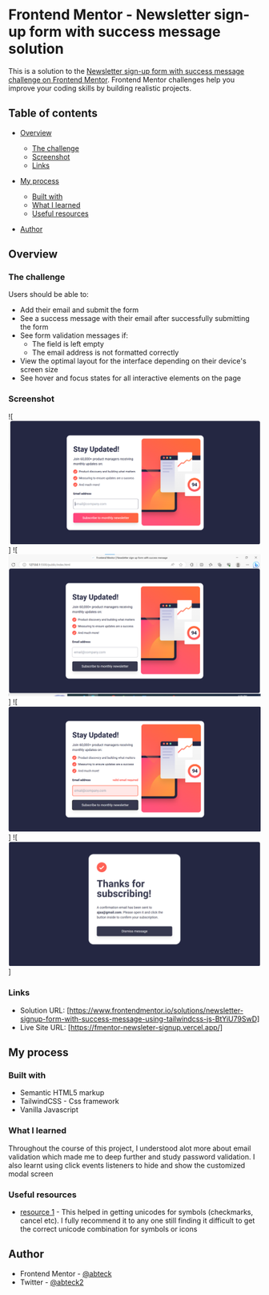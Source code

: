 # Frontend Mentor - Newsletter sign-up form with success message solution

This is a solution to the [Newsletter sign-up form with success message challenge on Frontend Mentor](https://www.frontendmentor.io/challenges/newsletter-signup-form-with-success-message-3FC1AZbNrv). Frontend Mentor challenges help you improve your coding skills by building realistic projects.

## Table of contents

- [Overview](#overview)
  - [The challenge](#the-challenge)
  - [Screenshot](#screenshot)
  - [Links](#links)
- [My process](#my-process)

  - [Built with](#built-with)
  - [What I learned](#what-i-learned)
  - [Useful resources](#useful-resources)

- [Author](#author)

## Overview

### The challenge

Users should be able to:

- Add their email and submit the form
- See a success message with their email after successfully submitting the form
- See form validation messages if:
  - The field is left empty
  - The email address is not formatted correctly
- View the optimal layout for the interface depending on their device's screen size
- See hover and focus states for all interactive elements on the page

### Screenshot

![<img src='./public/img/screenshot-desktop-active.png'>]
![<img src='./public/img/screenshot-desktop-design.png'>]
![<img src='./public/img/screenshot-desktop-error.png'>]
![<img src='./public/img/screenshot-desktop-success.png'>]

### Links

- Solution URL: [https://www.frontendmentor.io/solutions/newsletter-signup-form-with-success-message-using-tailwindcss-js-BtYiU79SwD]
- Live Site URL: [https://fmentor-newsleter-signup.vercel.app/]

## My process

### Built with

- Semantic HTML5 markup
- TailwindCSS - Css framework
- Vanilla Javascript

### What I learned

Throughout the course of this project, I understood alot more about email validation which made me to deep further and study password validation. I also learnt using click events listeners to hide and show the customized modal screen

### Useful resources

- [resource 1](https://www.rapidtables.com/code/text/unicode-characters.html) - This helped in getting unicodes for symbols (checkmarks, cancel etc). I fully recommend it to any one still finding it difficult to get the correct unicode combination for symbols or icons

## Author

- Frontend Mentor - [@abteck](https://www.frontendmentor.io/profile/abteck)
- Twitter - [@abteck2](https://www.twitter.com/abteck2)

```

```
